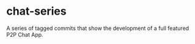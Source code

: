 # chat-series
A series of tagged commits that show the development of a full featured P2P Chat App.
